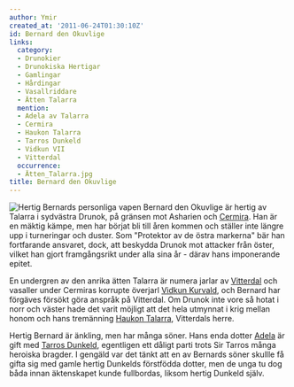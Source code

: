 ```yaml
---
author: Ymir
created_at: '2011-06-24T01:30:10Z'
id: Bernard den Okuvlige
links:
  category:
  - Drunokier
  - Drunokiska Hertigar
  - Gamlingar
  - Hårdingar
  - Vasallriddare
  - Ätten Talarra
  mention:
  - Adela av Talarra
  - Cermira
  - Haukon Talarra
  - Tarros Dunkeld
  - Vidkun VII
  - Vitterdal
  occurrence:
  - Ätten_Talarra.jpg
title: Bernard den Okuvlige
---
```


![Hertig Bernards personliga vapen] Bernard den Okuvlige är hertig av Talarra i sydvästra Drunok, på
gränsen mot Asharien och [Cermira]. Han är en mäktig kämpe, men har börjat bli till åren kommen och
ställer inte längre upp i turneringar och duster. Som "Protektor av de östra markerna" bär han
fortfarande ansvaret, dock, att beskydda Drunok mot attacker från öster, vilket han gjort
framgångsrikt under alla sina år - därav hans imponerande epitet.

En undergren av den anrika ätten Talarra är numera jarlar av [Vitterdal] och vasaller under Cermiras
korrupte överjarl [Vidkun Kurvald], och Bernard har förgäves försökt göra anspråk på Vitterdal. Om
Drunok inte vore så hotat i norr och väster hade det varit möjligt att det hela utmynnat i krig
mellan honom och hans tremänning [Haukon Talarra], Vitterdals herre.

Hertig Bernard är änkling, men har många söner. Hans enda dotter [Adela] är gift med [Tarros
Dunkeld], egentligen ett dåligt parti trots Sir Tarros många heroiska bragder. I gengäld var det
tänkt att en av Bernards söner skullle få gifta sig med gamle hertig Dunkelds förstfödda dotter, men
de unga tu dog båda innan äktenskapet kunde fullbordas, liksom hertig Dunkeld själv.

  [Hertig Bernards personliga vapen]: Ätten_Talarra.jpg "Hertig Bernards personliga vapen"
  [Cermira]: Cermira
  [Vitterdal]: Vitterdal
  [Vidkun Kurvald]: Vidkun_VII
  [Haukon Talarra]: Haukon_Talarra
  [Adela]: Adela_av_Talarra
  [Tarros Dunkeld]: Tarros_Dunkeld